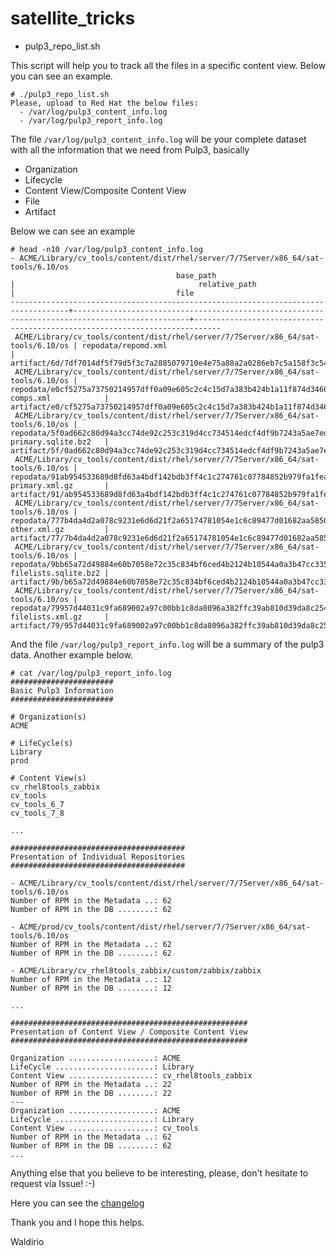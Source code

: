 # satellite_tricks

- pulp3_repo_list.sh

This script will help you to track all the files in a specific content view. Below you can see an example.

```
# ./pulp3_repo_list.sh 
Please, upload to Red Hat the below files:
  - /var/log/pulp3_content_info.log
  - /var/log/pulp3_report_info.log
```

The file `/var/log/pulp3_content_info.log` will be your complete dataset with all the information that we need from Pulp3, basically
 - Organization
 - Lifecycle
 - Content View/Composite Content View
 - File
 - Artifact

Below we can see an example
```
# head -n10 /var/log/pulp3_content_info.log
- ACME/Library/cv_tools/content/dist/rhel/server/7/7Server/x86_64/sat-tools/6.10/os
                                     base_path                                     |                                         relative_path                                          |                                    file                                    
-----------------------------------------------------------------------------------+------------------------------------------------------------------------------------------------+----------------------------------------------------------------------------
 ACME/Library/cv_tools/content/dist/rhel/server/7/7Server/x86_64/sat-tools/6.10/os | repodata/repomd.xml                                                                            | artifact/6d/7df7014df5f79d5f3c7a2885079710e4e75a88a2a0286eb7c5a158f3c54e43
 ACME/Library/cv_tools/content/dist/rhel/server/7/7Server/x86_64/sat-tools/6.10/os | repodata/e0cf5275a73750214957dff0a09e605c2c4c15d7a383b424b1a11f874d3460a3-comps.xml            | artifact/e0/cf5275a73750214957dff0a09e605c2c4c15d7a383b424b1a11f874d3460a3
 ACME/Library/cv_tools/content/dist/rhel/server/7/7Server/x86_64/sat-tools/6.10/os | repodata/5f0ad662c80d94a3cc74de92c253c319d4cc734514edcf4df9b7243a5ae7ed42-primary.sqlite.bz2   | artifact/5f/0ad662c80d94a3cc74de92c253c319d4cc734514edcf4df9b7243a5ae7ed42
 ACME/Library/cv_tools/content/dist/rhel/server/7/7Server/x86_64/sat-tools/6.10/os | repodata/91ab954533689d8fd63a4bdf142bdb3ff4c1c274761c07784852b979fa1fea2c-primary.xml.gz       | artifact/91/ab954533689d8fd63a4bdf142bdb3ff4c1c274761c07784852b979fa1fea2c
 ACME/Library/cv_tools/content/dist/rhel/server/7/7Server/x86_64/sat-tools/6.10/os | repodata/777b4da4d2a078c9231e6d6d21f2a65174781054e1c6c89477d01682aa5850ec-other.xml.gz         | artifact/77/7b4da4d2a078c9231e6d6d21f2a65174781054e1c6c89477d01682aa5850ec
 ACME/Library/cv_tools/content/dist/rhel/server/7/7Server/x86_64/sat-tools/6.10/os | repodata/9bb65a72d49884e60b7058e72c35c834bf6ced4b2124b10544a0a3b47cc335b6-filelists.sqlite.bz2 | artifact/9b/b65a72d49884e60b7058e72c35c834bf6ced4b2124b10544a0a3b47cc335b6
 ACME/Library/cv_tools/content/dist/rhel/server/7/7Server/x86_64/sat-tools/6.10/os | repodata/79957d44031c9fa689002a97c00bb1c8da8096a382ffc39ab810d39da8c254a9-filelists.xml.gz     | artifact/79/957d44031c9fa689002a97c00bb1c8da8096a382ffc39ab810d39da8c254a9
```

And the file `/var/log/pulp3_report_info.log` will be a summary of the pulp3 data. Another example below.

```
# cat /var/log/pulp3_report_info.log
#######################
Basic Pulp3 Information
#######################

# Organization(s)
ACME

# LifeCycle(s)
Library
prod

# Content View(s)
cv_rhel8tools_zabbix
cv_tools
cv_tools_6_7
cv_tools_7_8

...

#######################################
Presentation of Individual Repositories
#######################################

- ACME/Library/cv_tools/content/dist/rhel/server/7/7Server/x86_64/sat-tools/6.10/os
Number of RPM in the Metadata ..: 62
Number of RPM in the DB ........: 62

- ACME/prod/cv_tools/content/dist/rhel/server/7/7Server/x86_64/sat-tools/6.10/os
Number of RPM in the Metadata ..: 62
Number of RPM in the DB ........: 62

- ACME/Library/cv_rhel8tools_zabbix/custom/zabbix/zabbix
Number of RPM in the Metadata ..: 12
Number of RPM in the DB ........: 12

...

#####################################################
Presentation of Content View / Composite Content View
#####################################################

Organization ...................: ACME
LifeCycle ......................: Library
Content View ...................: cv_rhel8tools_zabbix
Number of RPM in the Metadata ..: 22
Number of RPM in the DB ........: 22
---
Organization ...................: ACME
LifeCycle ......................: Library
Content View ...................: cv_tools
Number of RPM in the Metadata ..: 62
Number of RPM in the DB ........: 62
...
```

Anything else that you believe to be interesting, please, don't hesitate to request via Issue! :-)

Here you can see the [changelog](https://github.com/waldirio/satellite_tricks/Changelog.md)

Thank you and I hope this helps.

Waldirio
